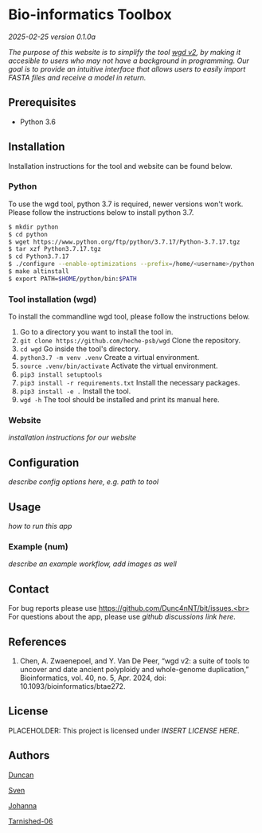 # Bio-informatics Toolbox

*2025-02-25 version 0.1.0a*

*The purpose of this website is to simplify the tool [wgd v2](https://github.com/heche-psb/wgd), by 
making it accesible to users who may not have a background
in programming. Our goal is to provide an intuitive interface that
allows users to easily import FASTA files and receive a model in return.*

## Prerequisites

- Python 3.6

## Installation

Installation instructions for the tool and website can be found below.

### Python

To use the wgd tool, python 3.7 is required, newer versions won't work.
Please follow the instructions below to install python 3.7.

```sh
$ mkdir python
$ cd python
$ wget https://www.python.org/ftp/python/3.7.17/Python-3.7.17.tgz
$ tar xzf Python3.7.17.tgz
$ cd Python3.7.17
$ ./configure --enable-optimizations --prefix=/home/<username>/python
$ make altinstall
$ export PATH=$HOME/python/bin:$PATH
```

### Tool installation (wgd)

To install the commandline wgd tool, please follow the instructions below.

1. Go to a directory you want to install the tool in.
2. `git clone https://github.com/heche-psb/wgd` Clone the repository.
3. `cd wgd` Go inside the tool's directory.
4. `python3.7 -m venv .venv` Create a virtual environment.
5. `source .venv/bin/activate` Activate the virtual environment.
6. `pip3 install setuptools`
7. `pip3 install -r requirements.txt` Install the necessary packages.
8. `pip3 install -e .` Install the tool.
9. `wgd -h` The tool should be installed and print its manual here.

### Website

*installation instructions for our website*

## Configuration

*describe config options here, e.g. path to tool*

## Usage

*how to run this app*

### Example (num)

*describe an example workflow, add images as well*

## Contact

For bug reports please use https://github.com/Dunc4nNT/bit/issues.<br>
For questions about the app, please use *github discussions link here*.<br>

## References

1. Chen, A. Zwaenepoel, and Y. Van De Peer, “wgd v2: 
a suite of tools to uncover and date ancient polyploidy and 
whole-genome duplication,” Bioinformatics, vol. 40, no. 5, Apr. 2024, 
doi: 10.1093/bioinformatics/btae272.

## License

PLACEHOLDER: This project is licensed under *INSERT LICENSE HERE*.

## Authors

[Duncan](https://github.com/Dunc4nNT)

[Sven](https://github.com/svenstaats)

[Johanna](https://github.com/j0w0j)

[Tarnished-06](https://github.com/Tarnished-06)

